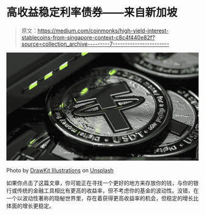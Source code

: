# 高收益稳定利率债券——来自新加坡

> 原文：<https://medium.com/coinmonks/high-yield-interest-stablecoins-from-singapore-context-c8c4f440e82f?source=collection_archive---------7----------------------->

![](img/ad2d1a8094c9362425920367081593fd.png)

Photo by [DrawKit Illustrations](https://unsplash.com/@drawkit?utm_source=medium&utm_medium=referral) on [Unsplash](https://unsplash.com?utm_source=medium&utm_medium=referral)

如果你点击了这篇文章，你可能正在寻找一个更好的地方来存放你的钱，与你的银行或传统的金融工具相比有更高的收益率，但不考虑你的基金的波动性。没错，在一个以波动性著称的隐秘世界里，存在着获得更高收益率的机会，但稳定的增长比体面的增长更稳定。